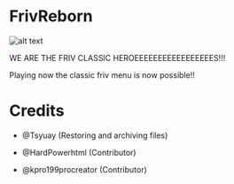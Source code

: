 # FrivReborn

![alt text](https://tsyuay.github.io/MYIMGS/frivclassicheroes.png)


WE ARE THE FRIV CLASSIC HEROEEEEEEEEEEEEEEEEES!!!

Playing now the classic friv menu is now possible!!
 
# Credits

- @Tsyuay (Restoring and archiving files)

- @HardPowerhtml (Contributor)

- @kpro199procreator (Contributor)
